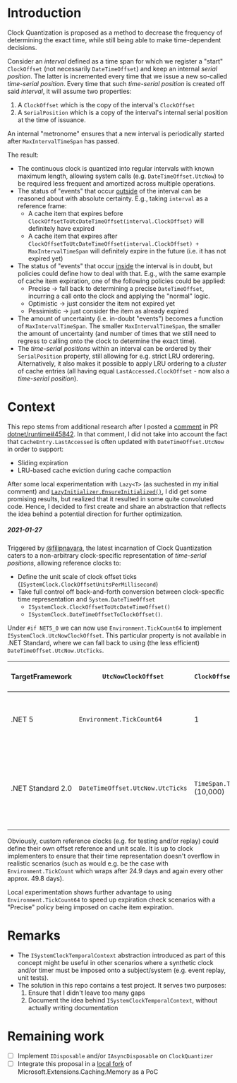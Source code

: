 # Introduction

Clock Quantization is proposed as a method to decrease the frequency of determining the exact time, while still being
able to make time-dependent decisions.

Consider an <i>interval</i> defined as a time span for which we register a "start" `ClockOffset` (not necessarily `DateTimeOffset`) and keep an internal
<i>serial position</i>. The latter is incremented every time that we issue a new so-called <i>time-serial position</i>. Every time
that such <i>time-serial position</i> is created off said <i>interval</i>, it will assume two properties:
1. A `ClockOffset` which is the copy of the interval's `ClockOffset`
2. A `SerialPosition` which is a copy of the interval's internal serial position at the time of issuance.

An internal "metronome" ensures that a new interval is periodically started after `MaxIntervalTimeSpan` has passed.

The result:
* The continuous clock is quantized into regular intervals with known maximum length, allowing system calls (e.g. `DateTimeOffset.UtcNow`)
  to be required less frequent and amortized across multiple operations.
* The status of "events" that occur <u>outside</u> of the interval can be reasoned about with absolute certainty. E.g., taking `interval` as a reference frame:
  * A cache item that expires before `ClockOffsetToUtcDateTimeOffset(interval.ClockOffset)` will definitely have expired
  * A cache item that expires after `ClockOffsetToUtcDateTimeOffset(interval.ClockOffset) + MaxIntervalTimeSpan` will definitely expire in the future (i.e. it has
    not expired yet)
* The status of "events" that occur <u>inside</u> the interval is in doubt, but policies could define how to deal with that. E.g.,
  with the same example of cache item expiration, one of the following policies could be applied:
  * Precise &rarr; fall back to determining a precise `DateTimeOffset`, incurring a call onto the clock and applying the "normal" logic.
  * Optimistic &rarr; just consider the item not expired yet
  * Pessimistic &rarr; just consider the item as already expired
* The amount of uncertainty (i.e. in-doubt "events") becomes a function of `MaxIntervalTimeSpan`. The smaller `MaxIntervalTimeSpan`,
  the smaller the amount of uncertainty (and number of times that we still need to regress to calling onto the clock to determine
  the exact time).
* The <i>time-serial positions</i> within an interval can be ordered by their `SerialPosition` property, still allowing for e.g.
  strict LRU orderering. Alternatively, it also makes it possible to apply LRU ordering to a <i>cluster</i> of cache entries (all having
  equal `LastAccessed.ClockOffset` - now also a <i>time-serial position</i>).

# Context
This repo stems from additional research after I posted a [comment](https://github.com/dotnet/runtime/pull/45842#issuecomment-742100677) in PR [dotnet/runtime#45842](https://github.com/dotnet/runtime/pull/45842). In that comment, I did not take into
account the fact that `CacheEntry.LastAccessed` is often updated with `DateTimeOffset.UtcNow` in order to support:
* Sliding expiration
* LRU-based cache eviction during cache compaction

After some local experimentation with `Lazy<T>` (as suchested in my initial comment) and
[`LazyInitializer.EnsureInitialized()`](https://docs.microsoft.com/en-us/dotnet/api/system.threading.lazyinitializer.ensureinitialized?view=net-5.0#System_Threading_LazyInitializer_EnsureInitialized__1___0__System_Boolean__System_Object__System_Func___0__),
I did get some promising results, but realized that it resulted in some quite convoluted code. Hence, I decided to first create and
share an abstraction that reflects the idea behind a potential direction for further optimization.

##### 2021-01-27
Triggered by [@filipnavara](https://github.com/dotnet/runtime/pull/45842#issuecomment-761235581), the latest incarnation of Clock Quantization caters to a non-arbitrary clock-specific representation of <i>time-serial positions</i>, allowing reference clocks to:
* Define the unit scale of clock offset ticks (`ISystemClock.ClockOffsetUnitsPerMillisecond`)
* Take full control off back-and-forth conversion between clock-specific time representation and `System.DateTimeOffset`
  * `ISystemClock.ClockOffsetToUtcDateTimeOffset()`
  * `ISystemClock.DateTimeOffsetToClockOffset()`.

Under `#if NET5_0` we can now use `Environment.TickCount64` to implement `ISystemClock.UtcNowClockOffset`. This particular property is not available in
.NET Standard, where we can fall back to using (the less efficient) `DateTimeOffset.UtcNow.UtcTicks`.

| TargetFramework   | `UtcNowClockOffset`               | `ClockOffsetUnitsPerMillisecond`        | Underlying offset definition                        |
| ----------------- | ----------------------------------- | ------------------------------------------ | ----------------------------------------- |
| .NET 5            | `Environment.TickCount64`         | 1                                          | Number of milliseconds elapsed since the system started |
| .NET Standard 2.0 | `DateTimeOffset.UtcNow.UtcTicks` | `TimeSpan.TicksPerMillisecond` (10,000) | Number of 100-nanosecond intervals that have elapsed since 1/1/0001 12:00AM |

Obviously, custom reference clocks (e.g. for testing and/or replay) could define their own offset reference and unit scale. It is up to clock implementers to ensure that
their time representation doesn't overflow in realistic scenarios (such as would e.g. be the case with `Environment.TickCount` which wraps after 24.9 days and again every other approx. 49.8 days).

Local experimentation shows further advantage to using `Environment.TickCount64` to speed up expiration check scenarios with a "Precise" policy being imposed on cache item expiration.

# Remarks
* The `ISystemClockTemporalContext` abstraction introduced as part of this concept might be useful in other scenarios where a
  synthetic clock and/or timer must be imposed onto a subject/system (e.g. event replay, unit tests).
* The solution in this repo contains a test project. It serves two purposes:
  1. Ensure that I didn't leave too many gaps
  2. Document the idea behind `ISystemClockTemporalContext`, without actually writing documentation

# Remaining work
- [ ] Implement `IDisposable` and/or `IAsyncDisposable` on `ClockQuantizer`
- [ ] Integrate this proposal in a [local fork](https://github.com/edevoogd/runtime) of Microsoft.Extensions.Caching.Memory as a PoC